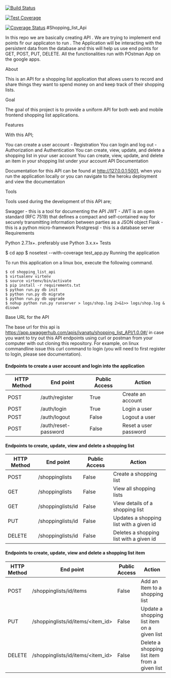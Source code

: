 [![Build Status](https://travis-ci.org/ivanatu/Shopping_list_Api.svg?branch=api)](https://travis-ci.org/ivanatu/Shopping_list_Api)


[![Test Coverage](https://api.codeclimate.com/v1/badges/cc4de24321a651891f87/test_coverage)](https://codeclimate.com/github/ivanatu/Shopping_list_Api/test_coverage)

[![Coverage Status](https://coveralls.io/repos/github/ivanatu/Shopping_list_Api/badge.svg)](https://coveralls.io/github/ivanatu/Shopping_list_Api)
#Shopping_list_Api

In this repo we are basically creating API . We are trying to implement end points fir our applicaton to run . The Application will be interacting with the persistent data from the database and this will help us use end points for GET, POST, PUT, DELETE. All the functionalities run with POstman App on the google apps.

About

This is an API for a shopping list application that allows users to record and share things they want to spend money on and keep track of their shopping lists.

Goal

The goal of this project is to provide a uniform API for both web and mobile frontend shopping list applications.

Features

With this API;

You can create a user account - Registration
You can login and log out - Authorization and Authentication
You can create, view, update, and delete a shopping list in your user account
You can create, view, update, and delete an item in your shopping list under your account
API Documentation

Documentation for this API can be found at http://127.0.0.1:5001, when you run the application locally or you can navigate to the heroku deployment and view the documentation

Tools

Tools used during the development of this API are;

Swagger - this is a tool for documenting the API
JWT - JWT is an open standard (RFC 7519) that defines a compact and self-contained way for securely transmitting information between parties as a JSON object
Flask - this is a python micro-framework
Postgresql - this is a database server
Requirements

Python 2.7.1x+. preferably use Python 3.x.x+
Tests

   $ cd app
   $ nosetest --with-coverage test_app.py
Running the application

To run this application on a linux box, execute the following command.

    $ cd shopping_list_api
    $ virtualenv virtenv
    $ source virtenv/bin/activate
    $ pip install -r requirements.txt
    $ python run.py db init
    $ python run.py db migrate
    $ python run.py db upgrade
    $ nohup python run.py runserver > logs/shop.log 2>&1>> logs/shop.log & disown
Base URL for the API

The base url for this api is https://app.swaggerhub.com/apis/ivanatu/shopping_list_API/1.0.0#/ in case you want to try out this API endpoints using curl or postman from your computer with out cloning this repository. For example, on linux commandline issue this curl command to login (you will need to first register to login, please see documentation).

#### Endpoints to create a user account and login into the application
HTTP Method|End point | Public Access|Action
-----------|----------|--------------|------
POST | /auth/register | True | Create an account
POST | /auth/login | True | Login a user
POST | /auth/logout | False | Logout a user
POST | /auth/reset-password | False | Reset a user password


#### Endpoints to create, update, view and delete a shopping list
HTTP Method|End point | Public Access|Action
-----------|----------|--------------|------
POST | /shoppinglists | False | Create a shopping list
GET | /shoppinglists | False | View all shopping lists
GET | /shoppinglists/id | False | View details of a shopping list
PUT | /shoppinglists/id | False | Updates a shopping list with a given id
DELETE | /shoppinglists/id | False | Deletes a shopping list with a given id

#### Endpoints to create, update, view and delete a shopping list item
HTTP Method|End point | Public Access|Action
-----------|----------|--------------|------
POST | /shoppinglists/id/items | False | Add an Item to a shopping list
PUT | /shoppinglists/id/items/<item_id> | False | Update a shopping list item on a given list
DELETE | /shoppinglists/id/items/<item_id> | False | Delete a shopping list item from a given list
